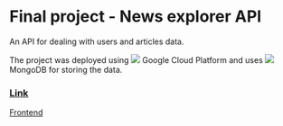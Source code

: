 # Final project - News explorer API

An API for dealing with users and articles data. 

The project was deployed using <img src="https://img.icons8.com/color/20/000000/google-cloud.png"/> Google Cloud Platform and uses <img src="https://img.icons8.com/external-tal-revivo-shadow-tal-revivo/20/000000/external-mongodb-a-cross-platform-document-oriented-database-program-logo-shadow-tal-revivo.png"/>MongoDB for storing the data.

### [Link](https://api.gnews.students.nomoreparties.sbs/)

[Frontend](https://github.com/galon7/news-explorer_frontend)
